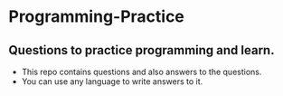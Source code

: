 # Programming-Practice
## Questions to practice programming and learn.
- This repo contains questions and also answers to the questions.
- You can use any language to write answers to it.
